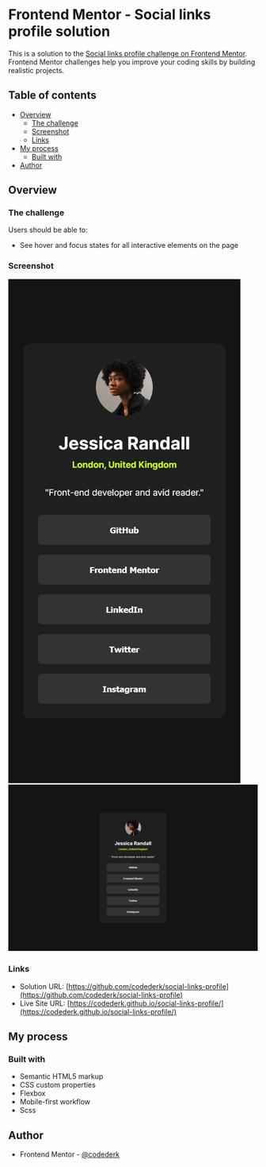 # Frontend Mentor - Social links profile solution

This is a solution to the [Social links profile challenge on Frontend Mentor](https://www.frontendmentor.io/challenges/social-links-profile-UG32l9m6dQ). Frontend Mentor challenges help you improve your coding skills by building realistic projects.

## Table of contents

- [Overview](#overview)
  - [The challenge](#the-challenge)
  - [Screenshot](#screenshot)
  - [Links](#links)
- [My process](#my-process)
  - [Built with](#built-with)
- [Author](#author)

## Overview

### The challenge

Users should be able to:

- See hover and focus states for all interactive elements on the page

### Screenshot

![](./screenshot/Screen%20Shot%202024-07-18%20at%2023.09.04.png)
![](./screenshot/Screen%20Shot%202024-07-18%20at%2023.09.39.png)

### Links

- Solution URL: [https://github.com/codederk/social-links-profile](https://github.com/codederk/social-links-profile)
- Live Site URL: [https://codederk.github.io/social-links-profile/](https://codederk.github.io/social-links-profile/)

## My process

### Built with

- Semantic HTML5 markup
- CSS custom properties
- Flexbox
- Mobile-first workflow
- Scss

## Author

- Frontend Mentor - [@codederk](https://www.frontendmentor.io/profile/yourusername)
